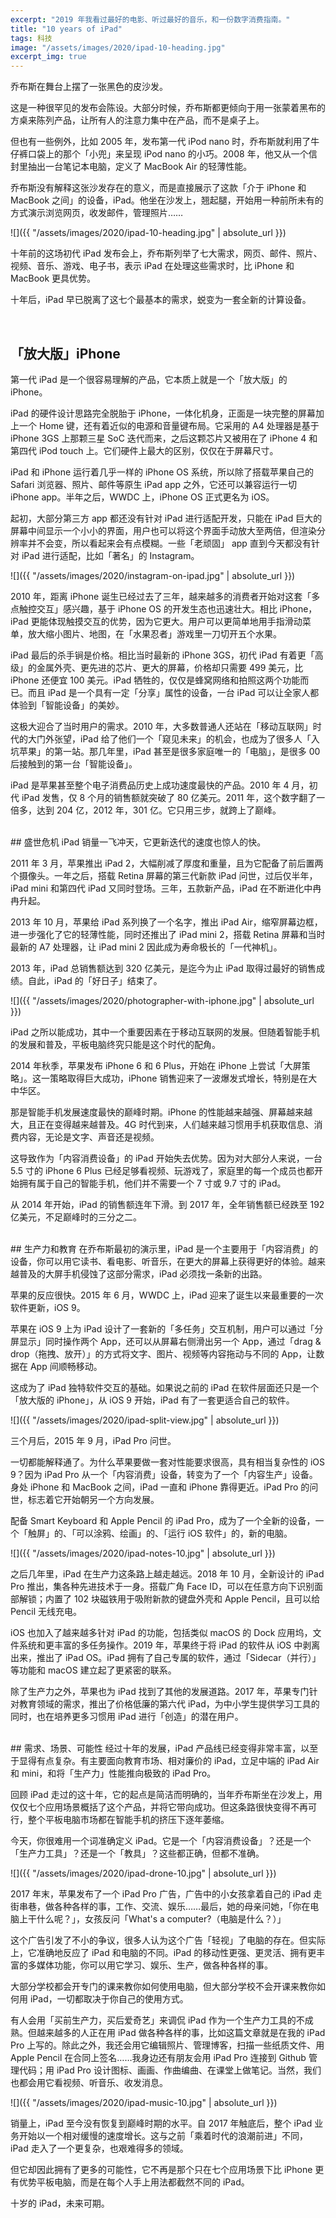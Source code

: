 ```yaml
---
excerpt: "2019 年我看过最好的电影、听过最好的音乐，和一份数字消费指南。"
title: "10 years of iPad"
tags: 科技
image: "/assets/images/2020/ipad-10-heading.jpg"
excerpt_img: true
---
```


乔布斯在舞台上摆了一张黑色的皮沙发。

这是一种很罕见的发布会陈设。大部分时候，乔布斯都更倾向于用一张蒙着黑布的方桌来陈列产品，让所有人的注意力集中在产品，而不是桌子上。

但也有一些例外，比如 2005 年，发布第一代 iPod nano 时，乔布斯就利用了牛仔裤口袋上的那个「小兜」来呈现 iPod nano 的小巧。2008 年，他又从一个信封里抽出一台笔记本电脑，定义了 MacBook Air 的轻薄性能。

乔布斯没有解释这张沙发存在的意义，而是直接展示了这款「介于 iPhone 和 MacBook 之间」的设备，iPad。他坐在沙发上，翘起腿，开始用一种前所未有的方式演示浏览网页，收发邮件，管理照片……

![]({{ "/assets/images/2020/ipad-10-heading.jpg" | absolute_url }})

十年前的这场初代 iPad 发布会上，乔布斯列举了七大需求，网页、邮件、照片、视频、音乐、游戏、电子书，表示 iPad 在处理这些需求时，比 iPhone 和 MacBook 更具优势。

十年后，iPad 早已脱离了这七个最基本的需求，蜕变为一套全新的计算设备。

<br>

## 「放大版」iPhone
第一代 iPad 是一个很容易理解的产品，它本质上就是一个「放大版」的 iPhone。

iPad 的硬件设计思路完全脱胎于 iPhone，一体化机身，正面是一块完整的屏幕加上一个 Home 键，还有着近似的电源和音量键布局。它采用的 A4 处理器是基于 iPhone 3GS 上那颗三星 SoC 迭代而来，之后这颗芯片又被用在了 iPhone 4 和第四代 iPod touch 上。它们硬件上最大的区别，仅仅在于屏幕尺寸。

iPad 和 iPhone 运行着几乎一样的 iPhone OS 系统，所以除了搭载苹果自己的 Safari 浏览器、照片、邮件等原生 iPad app 之外，它还可以兼容运行一切 iPhone app。半年之后，WWDC 上，iPhone OS 正式更名为 iOS。

起初，大部分第三方 app 都还没有针对 iPad 进行适配开发，只能在 iPad 巨大的屏幕中间显示一个小小的界面，用户也可以将这个界面手动放大至两倍，但渲染分辨率并不会变，所以看起来会有点模糊。一些「老顽固」 app 直到今天都没有针对 iPad 进行适配，比如「著名」的 Instagram。

![]({{ "/assets/images/2020/instagram-on-ipad.jpg" | absolute_url }})

2010 年，距离 iPhone 诞生已经过去了三年，越来越多的消费者开始对这套「多点触控交互」感兴趣，基于 iPhone OS 的开发生态也迅速壮大。相比 iPhone，iPad 更能体现触摸交互的优势，因为它更大。用户可以更简单地用手指滑动菜单，放大缩小图片、地图，在「水果忍者」游戏里一刀切开五个水果。

iPad 最后的杀手锏是价格。相比当时最新的 iPhone 3GS，初代 iPad 有着更「高级」的金属外壳、更先进的芯片、更大的屏幕，价格却只需要 499 美元，比 iPhone 还便宜 100 美元。iPad 牺牲的，仅仅是蜂窝网络和拍照这两个功能而已。而且 iPad 是一个具有一定「分享」属性的设备，一台 iPad 可以让全家人都体验到「智能设备」的美妙。

这极大迎合了当时用户的需求。2010 年，大多数普通人还站在「移动互联网」时代的大门外张望，iPad 给了他们一个「窥见未来」的机会，也成为了很多人「入坑苹果」的第一站。那几年里，iPad 甚至是很多家庭唯一的「电脑」，是很多 00 后接触到的第一台「智能设备」。

iPad 是苹果甚至整个电子消费品历史上成功速度最快的产品。2010 年 4 月，初代 iPad 发售，仅 8 个月的销售额就突破了 80 亿美元。2011 年，这个数字翻了一倍多，达到 204 亿，2012 年，301 亿。它只用三步，就跨上了巅峰。 

<br>
## 盛世危机
iPad 销量一飞冲天，它更新迭代的速度也惊人的快。

2011 年 3 月，苹果推出 iPad 2，大幅削减了厚度和重量，且为它配备了前后置两个摄像头。一年之后，搭载 Retina 屏幕的第三代新款 iPad 问世，过后仅半年，iPad mini 和第四代 iPad 又同时登场。三年，五款新产品，iPad 在不断进化中冉冉升起。

2013 年 10 月，苹果给 iPad 系列换了一个名字，推出 iPad Air，缩窄屏幕边框，进一步强化了它的轻薄性能，同时还推出了 iPad mini 2，搭载 Retina 屏幕和当时最新的 A7 处理器，让 iPad mini 2 因此成为寿命极长的「一代神机」。

2013 年，iPad 总销售额达到 320 亿美元，是迄今为止 iPad 取得过最好的销售成绩。自此，iPad 的「好日子」结束了。

![]({{ "/assets/images/2020/photographer-with-iphone.jpg" | absolute_url }})

iPad 之所以能成功，其中一个重要因素在于移动互联网的发展。但随着智能手机的发展和普及，平板电脑终究只能是这个时代的配角。

2014 年秋季，苹果发布 iPhone 6 和 6 Plus，开始在 iPhone 上尝试「大屏策略」。这一策略取得巨大成功，iPhone 销售迎来了一波爆发式增长，特别是在大中华区。

那是智能手机发展速度最快的巅峰时期。iPhone 的性能越来越强、屏幕越来越大，且正在变得越来越普及。4G 时代到来，人们越来越习惯用手机获取信息、消费内容，无论是文字、声音还是视频。

这导致作为「内容消费设备」的 iPad 开始失去优势。因为对大部分人来说，一台 5.5 寸的 iPhone 6 Plus 已经足够看视频、玩游戏了，家庭里的每一个成员也都开始拥有属于自己的智能手机，他们并不需要一个 7 寸或 9.7 寸的 iPad。

从 2014 年开始，iPad 的销售额连年下滑。到 2017 年，全年销售额已经跌至 192 亿美元，不足巅峰时的三分之二。

<br>
## 生产力和教育
在乔布斯最初的演示里，iPad 是一个主要用于「内容消费」的设备，你可以用它读书、看电影、听音乐，在更大的屏幕上获得更好的体验。越来越普及的大屏手机侵蚀了这部分需求，iPad 必须找一条新的出路。

苹果的反应很快。2015 年 6 月，WWDC 上，iPad 迎来了诞生以来最重要的一次软件更新，iOS 9。

苹果在 iOS 9 上为 iPad 设计了一套新的「多任务」交互机制，用户可以通过「分屏显示」同时操作两个 App，还可以从屏幕右侧滑出另一个 App，通过「drag & drop（拖拽、放开）」的方式将文字、图片、视频等内容拖动与不同的 App，让数据在 App 间顺畅移动。

这成为了 iPad 独特软件交互的基础。如果说之前的 iPad 在软件层面还只是一个「放大版的 iPhone」，从 iOS 9 开始，iPad 有了一套更适合自己的软件。

![]({{ "/assets/images/2020/ipad-split-view.jpg" | absolute_url }})

三个月后，2015 年 9 月，iPad Pro 问世。

一切都能解释通了。为什么苹果要做一套对性能要求很高，具有相当复杂性的 iOS 9？因为 iPad Pro 从一个「内容消费」设备，转变为了一个「内容生产」设备。身处 iPhone 和 MacBook 之间，iPad 一直和 iPhone 靠得更近。iPad Pro 的问世，标志着它开始朝另一个方向发展。

配备 Smart Keyboard 和 Apple Pencil 的 iPad Pro，成为了一个全新的设备，一个「触屏」的、「可以涂鸦、绘画」的、「运行 iOS 软件」的，新的电脑。

![]({{ "/assets/images/2020/ipad-notes-10.jpg" | absolute_url }})

之后几年里，iPad 在生产力这条路上越走越远。2018 年 10 月，全新设计的 iPad Pro 推出，集各种先进技术于一身。搭载广角 Face ID，可以在任意方向下识别面部解锁；内置了 102 块磁铁用于吸附新款的键盘外壳和 Apple Pencil，且可以给 Pencil 无线充电。

iOS 也加入了越来越多针对 iPad 的功能，包括类似 macOS 的 Dock 应用坞，文件系统和更丰富的多任务操作。2019 年，苹果终于将 iPad 的软件从 iOS 中剥离出来，推出了 iPad OS。iPad 拥有了自己专属的软件，通过「Sidecar（并行）」等功能和 macOS 建立起了更紧密的联系。

除了生产力之外，苹果也为 iPad 找到了其他的发展道路。2017 年，苹果专门针对教育领域的需求，推出了价格低廉的第六代 iPad，为中小学生提供学习工具的同时，也在培养更多习惯用 iPad 进行「创造」的潜在用户。

<br>
## 需求、场景、可能性
经过十年的发展，iPad 产品线已经变得非常丰富，以至于显得有点复杂。有主要面向教育市场、相对廉价的 iPad，立足中端的 iPad Air 和 mini，和将「生产力」性能推向极致的 iPad Pro。

回顾 iPad 走过的这十年，它的起点是简洁而明确的，当年乔布斯坐在沙发上，用仅仅七个应用场景概括了这个产品，并将它带向成功。但这条路很快变得不再可行，整个平板电脑市场都在智能手机的挤压下逐年萎缩。

今天，你很难用一个词准确定义 iPad。它是一个「内容消费设备」？还是一个「生产力工具」？还是一个「教具」？这些都正确，但都不准确。

![]({{ "/assets/images/2020/ipad-drone-10.jpg" | absolute_url }})

2017 年末，苹果发布了一个 iPad Pro 广告，广告中的小女孩拿着自己的 iPad 走街串巷，做各种各样的事，工作、交流、娱乐……最后，她的母亲问她，「你在电脑上干什么呢？」，女孩反问「What's a computer?（电脑是什么？）」

这个广告引发了不小的争议，很多人认为这个广告「轻视」了电脑的存在。但实际上，它准确地反应了 iPad 和电脑的不同。iPad 的移动性更强、更灵活、拥有更丰富的多媒体功能，你可以用它学习、娱乐、生产，做各种各样的事。

大部分学校都会开专门的课来教你如何使用电脑，但大部分学校不会开课来教你如何用 iPad，一切都取决于你自己的使用方式。

有人会用「买前生产力，买后爱奇艺」来调侃 iPad 作为一个生产力工具的不成熟。但越来越多的人正在用 iPad 做各种各样的事，比如这篇文章就是在我的 iPad Pro 上写的。除此之外，我还会用它编辑照片、管理博客，扫描一些纸质文件、用 Apple Pencil 在合同上签名……我身边还有朋友会用 iPad Pro 连接到 Github 管理代码；用 iPad Pro 设计图标、画画、作曲编曲、在课堂上做笔记。当然，我们也都会用它看视频、听音乐、收发消息。

![]({{ "/assets/images/2020/ipad-music-10.jpg" | absolute_url }})

销量上，iPad 至今没有恢复到巅峰时期的水平。自 2017 年触底后，整个 iPad 业务开始以一个相对缓慢的速度增长。这与之前「乘着时代的浪潮前进」不同，iPad 走入了一个更复杂，也艰难得多的领域。

但它却因此拥有了更多的可能性，它不再是那个只在七个应用场景下比 iPhone 更有优势平板电脑，而是在每个人手上用法都截然不同的 iPad。

十岁的 iPad，未来可期。